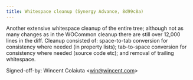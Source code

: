 ```yaml
---
title: Whitespace cleanup (Synergy Advance, 8d99c8a)
---
```


Another extensive whitespace cleanup of the entire tree; although not as many changes as in the WOCommon cleanup there are still over 12,000 lines in the diff. Cleanup consisted of: space-to-tab conversion for consistency where needed (in property lists); tab-to-space conversion for consistency where needed (source code etc); and removal of trailing whitespace.

Signed-off-by: Wincent Colaiuta &lt;win@wincent.com&gt;
